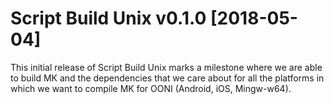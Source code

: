 # Script Build Unix v0.1.0 [2018-05-04]

This initial release of Script Build Unix marks a milestone where we are able
to build MK and the dependencies that we care about for all the platforms in
which we want to compile MK for OONI (Android, iOS, Mingw-w64).

